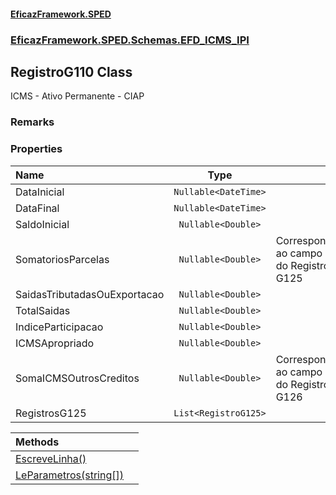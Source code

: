 #### [EficazFramework.SPED](EficazFrameworkSPED.md 'EficazFramework SPED')
### [EficazFramework.SPED.Schemas.EFD_ICMS_IPI](EficazFramework.SPED.Schemas.EFD_ICMS_IPI.md 'EficazFramework.SPED.Schemas.EFD_ICMS_IPI')

## RegistroG110 Class

ICMS - Ativo Permanente - CIAP

### Remarks
### Properties

| Name | Type | |
| :--- | :---: | :--- |
| DataInicial | `Nullable<DateTime>` |  |
| DataFinal | `Nullable<DateTime>` |  |
| SaldoInicial | `Nullable<Double>` |  |
| SomatoriosParcelas | `Nullable<Double>` | Correspondente ao campo 10 do Registro G125 |
| SaidasTributadasOuExportacao | `Nullable<Double>` |  |
| TotalSaidas | `Nullable<Double>` |  |
| IndiceParticipacao | `Nullable<Double>` |  |
| ICMSApropriado | `Nullable<Double>` |  |
| SomaICMSOutrosCreditos | `Nullable<Double>` | Correspondente ao campo 09 do Registro G126 |
| RegistrosG125 | `List<RegistroG125>` |  |

| Methods | |
| :--- | :--- |
| [EscreveLinha()](EficazFramework.SPED.Schemas.EFD_ICMS_IPI/RegistroG110/EscreveLinha().md 'EficazFramework.SPED.Schemas.EFD_ICMS_IPI.RegistroG110.EscreveLinha()') | |
| [LeParametros(string[])](EficazFramework.SPED.Schemas.EFD_ICMS_IPI/RegistroG110/LeParametros(string[]).md 'EficazFramework.SPED.Schemas.EFD_ICMS_IPI.RegistroG110.LeParametros(string[])') | |
